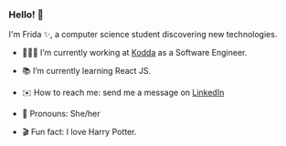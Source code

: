 ### Hello! 👋

I'm Frida ✨, a computer science student discovering new technologies.

* 👩🏻‍💻 I’m currently working at [Kodda](https://kodda.mx/) as a Software Engineer.

* 📚 I’m currently learning React JS.

* ✉️ How to reach me: send me a message on [LinkedIn](https://www.linkedin.com/in/fridag/)

* 🙂 Pronouns: She/her

* 🎬 Fun fact: I love Harry Potter.
